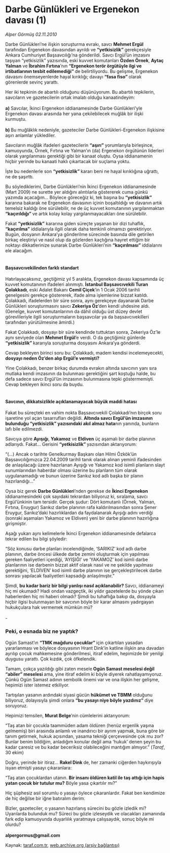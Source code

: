 # Darbe Günlükleri ve Ergenekon davası (1)

*Alper Görmüş 02.11.2010*

<div class="yazi"><p>Darbe Günlükleri’ne ilişkin soruşturma evrakı, savcı <b>Mehmet Ergül</b> tarafından Ergenekon davasından ayrıldı ve <b>“yetkisizlik” </b>gerekçesiyle Ankara Cumhuriyet Başsavcılığı’na gönderildi. Savcı Ergül’ün imzasını taşıyan “yetkisizlik” yazısında, eski kuvvet komutanları <b>Özden Örnek</b>, <b>Aytaç Yalman</b> ve <b>İbrahim Fırtına</b>’nın <b>“Ergenekon terör örgütüyle ilgi ve irtibatlarının tesbit edilemediği” </b>de belirtiliyordu. Bu gelişme, Ergenekon davasını önemseyenlerde hayal kırıklığı; davayı <b>“fasa fiso” </b>olarak görenlerde sevinç yarattı.</p>
<p>Her iki tepkinin de abartılı olduğunu düşünüyorum. Bu abartılı tepkilerin, savcıların ve gazetecilerin ortak imalatı olduğu kanaatindeyim:<br/><br/><b>a)</b> Savcılar, İkinci Ergenekon iddianamesinde Darbe Günlükleri’yle Ergenekon davası arasında her yana çekilebilecek muğlâk bir ilişki kurmuştu. <br/><br/><b>b) </b>Bu muğlâklık nedeniyle, gazeteciler Darbe Günlükleri-Ergenekon ilişkisine aşırı anlamlar yüklediler. </p>
<p>Savcıların muğlâk ifadeleri gazetecilerin <b>“aşırı”</b> yorumlarıyla birleşince, kamuoyunda, Örnek, Fırtına ve Yalman’ın (da) Ergenekon örgütünün liderleri olarak yargılanması gerektiği gibi bir kanaat oluştu. Oysa iddianamenin hiçbir yerinde bu kanaati haklı çıkartacak bir suçlama yoktu. </p>
<p>İşte bu nedenlerle son <b>“yetkisizlik” </b>kararı beni ne hayal kırıklığına uğrattı, ne de şaşırttı.</p>
<p>Bu söylediklerimi, Darbe Günlükleri’nin İkinci Ergenekon iddianamesinde (Mart 2009) ne surette yer aldığını alıntılarla göstererek cuma günkü yazımda açacağım... Böylece göreceğiz ki, tek başına bu <b>“yetkisizlik”</b> kararına bakarak ne Ergenekon davasının içinin boşaltıldığı ve davanın artık temelsiz kaldığı öne sürülebilir, ne de üç kuvvet komutanının yargılanmaktan <b>“kaçırıldığı” </b>ve artık kolay kolay yargılanmayacakları öne sürülebilir.<b> </b></p>
<p>Fakat <b>“yetkisizlik”</b> kararına giden süreçte yaşanan bir dizi tuhaflık, <b>“kaçırılma”</b> iddialarıyla ilgili olarak daha temkinli olmamızı gerektiriyor. Bugün, dosyanın Ankara’ya gönderilme sürecinde basında dile getirilen birkaç eleştiriyi ve nasıl olup da gözlerden kaçtığına hayret ettiğim bir noktayı dikkatlerinize sunarak Darbe Günlükleri’nin <b>“kaçırılması” </b>iddialarını ele alacağım.</p>
<h4><br/>Başsavcıvekilinden farklı standart</h4>
<p>Hatırlayacaksınız, geçtiğimiz yıl 5 aralıkta, Ergenekon davası kapsamında üç kuvvet komutanının ifadeleri alınmıştı. <b>İstanbul Başsavcıvekili Turan Çolakkadı</b>, eski Adalet Bakanı <b>Cemil Çiçek</b>’in 1 Ocak 2006 tarihli genelgesini gerekçe göstererek, ifade alma işlemlerine bizzat katıldı. Çolakkadı, ifadelerden bir süre sonra, aynı gerekçeye dayanarak Darbe Günlükleri soruşturmasını savcı <b>Zekeriya Öz</b>’den kendi uhdesine aldı. (Genelge, kuvvet komutanlarının da dâhil olduğu üst düzey devlet görevlileriyle ilgili soruşturmaların başsavcılar ya da başsavcıvekilleri tarafından yürütülmesine âmirdi.)</p>
<p>Fakat Çolakkadı, dosyayı bir süre kendinde tuttuktan sonra, Zekeriya Öz’le aynı seviyede olan <b>Mehmet Ergül</b>’e verdi. O da geçtiğimiz günlerde <b>“yetkisizlik” </b>kararıyla soruşturma dosyasını Ankara’ya gönderdi.</p>
<p>Cevap bekleyen birinci soru bu: Çolakkadı, madem kendisi incelemeyecekti, <b>dosyayı neden Öz’den alıp Ergül’e vermişti?</b></p>
<p>Yine Çolakkadı, benzer birkaç durumda evrakın altında savcının yanı sıra mutlaka kendi imzasının da bulunması gerektiğini şart koştuğu halde, bu defa sadece savcı Ergül’ün imzasının bulunmasına tepki göstermemişti. Cevap bekleyen ikinci soru da buydu. </p>
<h4><br/>Savcının, dikkatsizlikle açıklanamayacak büyük maddi hatası</h4>
<p>Fakat bu süreçteki en vahim nokta Başsavcıvekili Çolakkadı’nın birçok soru işaretine yol açan tasarrufları değildi. <b>Altında savcı Ergül’ün imzasının bulunduğu “yetkisizlik” yazısındaki akıl almaz hata</b>nın yanında, bunların lafı bile edilmezdi.</p>
<p>Savcıya göre <b>Ayışığı</b>, <b>Yakamoz</b> ve <b>Eldiven</b> üç aşamalı bir darbe planının adlarıydı. Fakat... Gerisini <b>“yetkisizlik” </b>yazısından aktarıyorum:</p>
<p>“(...) Ancak o tarihte Genelkurmay Başkanı olan Hilmi Özkök’ün Başsavcılığımızca 22.04.2009 tarihli tanık olarak alınan yeminli ifadesinden de anlaşılacağı üzere hazırlanan Ayışığı ve Yakamoz kod isimli planların slayt sunumlarından haberdar olması üzerine bu planların tüm olarak uygulanamadığı ve bunun üzerine Sarıkız kod adlı başka bir planın hazırlandığı...”</p>
<p>Oysa biz gerek <b>Darbe Günlükleri</b>’nden gerekse de <b>İkinci Ergenekon</b> iddianamesindeki çok sayıdaki tekrardan biliyoruz ki, sıralama, savcı Ergül’ünkinin tam tersidir. Gerçek şudur: Dört komutanlı (Örnek, Yalman, Fırtına, Eruygur) Sarıkız darbe planının rafa kaldırılmasından sonra Şener Eruygur, Sarıkız’daki hazırlıklardan da faydalanarak Ayışığı adını verdiği (sonraki aşamaları Yakamoz ve Eldiven) yeni bir darbe planının hazırlığına girişmiştir.</p>
<p>Aşağı yukarı aynı kelimelerle İkinci Ergenekon iddianamesinde defalarca tekrar edilen bu bilgi şöyledir:</p>
<p>“Söz konusu darbe planları incelendiğinde, ‘SARIKIZ’ kod adlı darbe planının, darbe öncesi ülkede darbe zemini oluşturmak için yapılması gereken faaliyetleri içerdiği, ‘AYIŞIĞI’ ve ‘YAKAMOZ’ kod isimli darbe planlarının ise darbenin bizzat aktif olarak nasıl ve ne şekilde yapılması gerektiğini, ‘ELDİVEN’ kod isimli darbe planının ise gerçekleştirilecek darbe sonrası yapılacak faaliyetleri kapsadığı anlaşılmıştır.”</p>
<p>Şimdi, <b>bu kadar bariz bir bilgi yanlışı nasıl açıklanabilir? </b>Savcı, iddianameyi hiç mi okumadı? Hadi ondan vazgeçtik, iki yıldır gazetelerde bu yönde çıkan haberlerden hiç mi haberi olmadı? Şimdi bu tuhaflığa bakıp da, dosyayla hiçbir ilgisi bulunmayan bir savcının böyle bir karar almasını yadırgayan hukukçulara hak vermemek mümkün mü?<br/><br/>                -</p>
<h3>Peki, o esnada biz ne yaptık?</h3>
<p>Ogün Samast’ın <b>“TMK mağduru çocuklar” </b>için çıkartılan yasadan yararlanması ve böylece dosyasının Hrant Dink’in katline ilişkin ana davadan ayrılıp çocuk mahkemesine gönderilmesi, itiraf edelim, hepimizde bir yenilgi duygusu yarattı. Çok kızdık, çok öfkelendik.</p>
<p>Tamam, çokça yazıldığı gibi zaten mesele<b> Ogün Samast meselesi değil “abiler” meselesi </b>ama, yine itiraf edelim ki böyle diyerek rahatlayamıyoruz. Çünkü Ogün Samast adının sembolik önemi var ve ona ilişkin her gelişme, hepimizi ister istemez etkiliyor.</p>
<p>Tartışılan yasanın ardındaki siyasi gücün <b>hükümet ve TBMM</b> olduğunu biliyoruz, dolayısıyla şimdi onlara <b>“bu yasayı niye böyle yazdınız” </b>diye soruyoruz.</p>
<p>Hepimizi temsilen, <b>Murat Belge</b>’nin cümlelerini aktarıyorum:</p>
<p>“Taş atan bir çocukla taammüden adam öldüren (henüz ergenlik yaşına gelmemiş) biri arasında anlamlı ve inandırıcı bir ayrım yapmak, buna göre bir tanım getirmek, hukuk açısından, yasama tekniği çerçevesinde çok mu zor? Bunlar benim bildiğim, anladığım konular değil ama ‘hukuk’ denen şeyin bu kadar çaresiz ve bu kadar beceriksiz olabileceğini mantığım almıyor.” (<i>Taraf</i>, 30 ekim)</p>
<p>Doğru, yerinde bir itiraz... <b>Rakel Dink </b>de, her zamanki ciğerden haykırışıyla isyan etmişti yasayı çıkaranlara:</p>
<p>“Taş atan çocuklardan utanın. <b>Bir insanı öldüren katil ile taş attığı için hapis yatan çocuk bir tutulur mu?</b> Böyle yasa çıkartılır mı?” </p>
<p>Hiç şüphesiz asıl sorumlu o yasayı öylece çıkaranlardır. Fakat ben kendimize de hiç değilse bir iğne batıralım derim.</p>
<p>Bizler, gazeteciler, o yasanın hazırlanış sürecini bu gözle izledik mi? Uyarılarda bulunduk mu? Süreci bu gözle izleseydik ve olacakları zamanında fark edip kamuoyunda duyarlılık yaratmaya çalışsaydık, sonuç böyle mi olurdu?<br/><br/><b>alpergormus@gmail.com</b></p></div>

Kaynak: [taraf.com.tr](http://www.taraf.com.tr:80/alper-gormus/makale-darbe-gunlukleri-ve-ergenekon-davasi-1.htm), [web.archive.org (arşiv bağlantısı)](http://web.archive.org/web/20101103184748/http://www.taraf.com.tr:80/alper-gormus/makale-darbe-gunlukleri-ve-ergenekon-davasi-1.htm)
